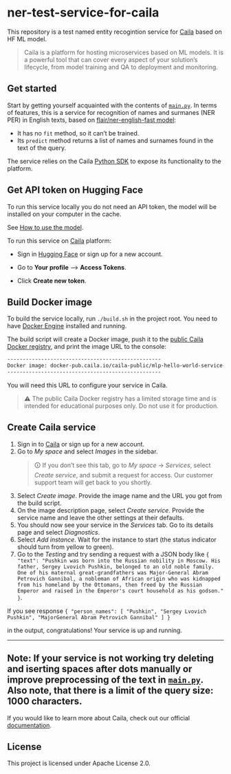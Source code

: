# ner-test-service-for-caila

This repository is a test named entity recogintion service for [Caila](https://app.caila.io/) based on HF ML model.

> Caila is a platform for hosting microservices based on ML models.
> It is a powerful tool that can cover every aspect of your solution’s lifecycle, from model training and QA to deployment and monitoring.

## Get started

Start by getting yourself acquainted with the contents of [`main.py`](./src/main.py).
In terms of features, this is a service for recognition of names and surmanes (NER PER) in English texts, based on [flair/ner-english-fast model](https://huggingface.co/flair/ner-english-fast):

- It has no `fit` method, so it can’t be trained.
- Its `predict` method returns a list of names and surnames found in the text of the query.

The service relies on the Caila [Python SDK](https://github.com/just-ai/mlp-python-sdk) to expose its functionality to the platform.

## Get API token on Hugging Face

To run this service locally you do not need an API token, the model will be installed on your computer in the cache.

See [How to use the model](https://huggingface.co/flair/ner-english-fast/blob/main/README.md#demo-how-to-use-in-flair).

To run this service on [Caila](https://app.caila.io/) platform:

- Sign in [Hugging Face](https://huggingface.co/) or sign up for a new account.
  
- Go to **Your profile** --> **Access Tokens**.

- Click **Create new token**.

## Build Docker image

To build the service locally, run `./build.sh` in the project root.
You need to have [Docker Engine](https://docs.docker.com/engine/install/) installed and running.

The build script will create a Docker image, push it to the [public Caila Docker registry](https://docker-pub.caila.io/), and print the image URL to the console:

```txt
--------------------------------------------------
Docker image: docker-pub.caila.io/caila-public/mlp-hello-world-service-xxxxxxxxxxxxxxxx:main
--------------------------------------------------
```

You will need this URL to configure your service in Caila.

> ⚠ The public Caila Docker registry has a limited storage time and is intended for educational purposes only.
> Do not use it for production.

## Create Caila service

1. Sign in to [Caila](https://app.caila.io/) or sign up for a new account.
2. Go to *My space* and select *Images* in the sidebar.
    > 🛈 If you don’t see this tab, go to *My space* → *Services*, select *Create service*, and submit a request for access.
    > Our customer support team will get back to you shortly.
3. Select *Create image*. Provide the image name and the URL you got from the build script.
4. On the image description page, select *Create service*. Provide the service name and leave the other settings at their defaults.
5. You should now see your service in the *Services* tab. Go to its details page and select *Diagnostics*.
6. Select *Add instance*. Wait for the instance to start (the status indicator should turn from yellow to green).
7. Go to the *Testing* and try sending a request with a JSON body like 
`{
  "text": "Pushkin was born into the Russian nobility in Moscow. His father, Sergey Lvovich Pushkin, belonged to an old noble family. One of his maternal great-grandfathers was Major-General Abram Petrovich Gannibal, a nobleman of African origin who was kidnapped from his homeland by the Ottomans, then freed by the Russian Emperor and raised in the Emperor's court household as his godson."
}`.

If you see response
`{
  "person_names": [
    "Pushkin",
    "Sergey Lvovich Pushkin",
    "MajorGeneral Abram Petrovich Gannibal"
  ]
}` 

in the output, congratulations!
Your service is up and running.

   ---
   **Note:** If your service is not working try deleting and iserting spaces after dots manually or improve preprocessing of the text in [`main.py`](./src/main.py).
   Also note, that there is a limit of the query size: 1000 characters.
   --- 

If you would like to learn more about Caila, check out our official [documentation](https://docs.caila.io/).

## License

This project is licensed under Apache License 2.0.
